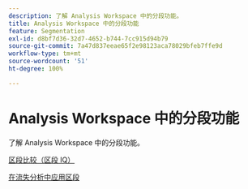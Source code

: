 ```yaml
---
description: 了解 Analysis Workspace 中的分段功能。
title: Analysis Workspace 中的分段功能
feature: Segmentation
exl-id: d8bf7d36-32d7-4652-b744-7cc915d94b79
source-git-commit: 7a47d837eeae65f2e98123aca78029bfeb7ffe9d
workflow-type: tm+mt
source-wordcount: '51'
ht-degree: 100%

---
```


# Analysis Workspace 中的分段功能

了解 Analysis Workspace 中的分段功能。

[区段比较（区段 IQ）](https://experienceleague.adobe.com/docs/analytics/analyze/analysis-workspace/panels/segment-comparison/segment-comparison.html?lang=zh-Hans)

[在流失分析中应用区段](https://experienceleague.adobe.com/docs/analytics/analyze/analysis-workspace/visualizations/fallout/compare-segments-fallout.html?lang=zh-Hans)
